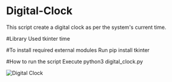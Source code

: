 # Digital-Clock

This script create a digital clock as per the system's current time.

#Library Used
tkinter
time

#To install required external modules
Run pip install tkinter

#How to run the script
Execute python3 digital_clock.py


![Digital Clock](https://github.com/abhishekpn/Digital-Clock/assets/67412884/bd0e3527-6796-4749-b2d9-2e7a88339954)
